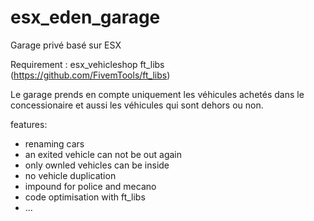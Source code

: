 # esx_eden_garage
Garage privé basé sur ESX

Requirement : 
esx_vehicleshop
ft_libs (https://github.com/FivemTools/ft_libs)

Le garage prends en compte uniquement les véhicules achetés dans le concessionaire et aussi les véhicules qui sont dehors ou non.

features:

- renaming cars
- an exited vehicle can not be out again
- only ownled vehicles can be inside
- no vehicle duplication
- impound for police and mecano
- code optimisation with ft_libs
- ...

